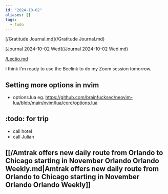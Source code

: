 ```yaml
---
id: "2024-10-02"
aliases: []
tags:
  - todo
---
```


[/Gratitude Journal.md](/Gratitude Journal.md)

[Journal 2024-10-02 Wed](/Journal 2024-10-02 Wed.md)

[/Lectio.md](/Lectio.md)

I think I'm ready to use the Beelink to do my Zoom session tomorrow.

## Setting more options in nvim

- options.lua eg. <https://github.com/brainfucksec/neovim-lua/blob/main/nvim/lua/core/options.lua>

## :todo: for trip

- call hotel
- call Julian

## [[/Amtrak offers new daily route from Orlando to Chicago starting in November  Orlando  Orlando Weekly.md|Amtrak offers new daily route from Orlando to Chicago starting in November  Orlando  Orlando Weekly]]
